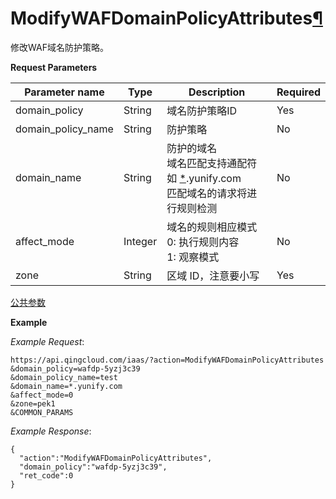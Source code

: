---
---

# ModifyWAFDomainPolicyAttributes[¶](#modifywafdomainpolicyattributes "永久链接至标题")

修改WAF域名防护策略。

**Request Parameters**

| Parameter name | Type | Description | Required |
| --- | --- | --- | --- |
| domain_policy | String | 域名防护策略ID | Yes |
| domain_policy_name | String | 防护策略 | No |
| domain_name | String |防护的域名<br/>域名匹配支持通配符如 [*](#id1).yunify.com<br/>匹配域名的请求将进行规则检测 | No |
| affect_mode | Integer |域名的规则相应模式<br/>0: 执行规则内容<br/>1: 观察模式 | No |
| zone | String | 区域 ID，注意要小写 | Yes |

[公共参数](../common/parameters.html#api-common-parameters)

**Example**

_Example Request_:

```
https://api.qingcloud.com/iaas/?action=ModifyWAFDomainPolicyAttributes
&domain_policy=wafdp-5yzj3c39
&domain_policy_name=test
&domain_name=*.yunify.com
&affect_mode=0
&zone=pek1
&COMMON_PARAMS
```

_Example Response_:

```
{
  "action":"ModifyWAFDomainPolicyAttributes",
  "domain_policy":"wafdp-5yzj3c39",
  "ret_code":0
}
```
